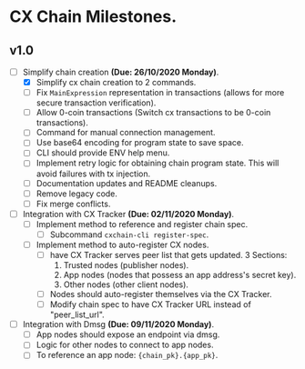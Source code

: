 # CX Chain Milestones.

## v1.0
- [ ] Simplify chain creation **(Due: 26/10/2020 Monday)**.
    - [x] Simplify cx chain creation to 2 commands.
    - [ ] Fix `MainExpression` representation in transactions (allows for more secure transaction verification).
    - [ ] Allow 0-coin transactions (Switch cx transactions to be 0-coin transactions).
    - [ ] Command for manual connection management.
    - [ ] Use base64 encoding for program state to save space.
    - [ ] CLI should provide ENV help menu.
    - [ ] Implement retry logic for obtaining chain program state. This will avoid failures with tx injection.
    - [ ] Documentation updates and README cleanups.
    - [ ] Remove legacy code.
    - [ ] Fix merge conflicts.
    
- [ ] Integration with CX Tracker **(Due: 02/11/2020 Monday)**.
    - [ ] Implement method to reference and register chain spec.
        - [ ] Subcommand `cxchain-cli register-spec`.
    - [ ] Implement method to auto-register CX nodes.
        - [ ] have CX Tracker serves peer list that gets updated. 3 Sections:
            1. Trusted nodes (publisher nodes).
            2. App nodes (nodes that possess an app address's secret key).
            3. Other nodes (other client nodes).
        - [ ] Nodes should auto-register themselves via the CX Tracker.
        - [ ] Modify chain spec to have CX Tracker URL instead of "peer_list_url".
        
- [ ] Integration with Dmsg **(Due: 09/11/2020 Monday)**.
    - [ ] App nodes should expose an endpoint via dmsg.
    - [ ] Logic for other nodes to connect to app nodes.
    - [ ] To reference an app node: `{chain_pk}.{app_pk}`.